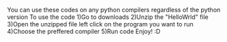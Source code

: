 You can use these codes on any python compilers regardless of the python version
To use the code
1)Go to downloads
2)Unzip the "HelloWrld" file 
3)Open the unzipped file left click on the program you want to run
4)Choose the preffered compiler 
5)Run code
Enjoy! :D
